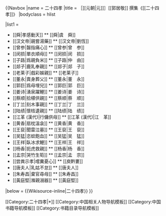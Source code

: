 {{Navbox
|name = 二十四孝
|title = ［[[元朝|元]]］[[郭居敬]] 撰集《[[二十四孝]]》
|bodyclass = hlist 

|list1 =
* [[舜|孝感動天]]
** [[舜|虞　舜]]
* [[汉文帝|親嘗湯藥]]
** [[汉文帝|劉恆]]
* [[曾参|齧指痛心]]
** [[曾参|曾　参]]
* [[闵损|單衣順母]]
** [[闵损|闵　损]]
* [[子路|爲親負米]]
** [[子路|仲　由]]
* [[郯子|鹿乳奉親]]
** [[郯子|郯　子]]
* [[老莱子|戲彩娛親]]
** [[老莱子]]
* [[董永|賣身葬父]]
** [[董永|董　永]]
* [[郭巨|爲母埋兒]]
** [[郭巨|郭　巨]]
* [[姜诗|湧泉躍鯉]]
** [[姜诗|姜　诗]]
* [[蔡顺|拾椹供親]]
** [[蔡顺|蔡　顺]]
* [[丁兰|刻木事親]]
** [[丁兰|丁　兰]]
* [[陆绩|懷桔遺親]]
** [[陆绩|陆　绩]]
* [[江革 (漢代)|行傭供母]]
** [[江革 (漢代)|江　革]]
* [[黄香|扇枕溫衾]]
** [[黄香|黄　香]]
* [[王裒|聞雷泣墓]]
** [[王裒|王　裒]]
* [[吴猛|恣蚊飽血]]
** [[吴猛|吴　猛]]
* [[王祥|臥冰求鯉]]
** [[王祥|王　祥]]
* [[杨香|扼虎救親]]
** [[杨香|杨　香]]
* [[孟宗|哭竹生筍]]
** [[孟宗|孟　宗]]
* [[尝粪示孝|嚐糞憂心]]
** [[庾黔婁]]
* [[唐夫人|乳姑不怠]]
** [[唐夫人]]
* [[朱寿昌|棄官尋母]]
** [[朱寿昌]]
* [[黃庭堅|滌親溺器]]
** [[黃庭堅]]

|below = {{Wikisource-inline|二十四孝}}
}}<noinclude>

[[Category:二十四孝|*]]
[[Category:中国相关人物导航模板]]
[[Category:中国书籍导航模板]]
[[Category:书籍目录导航模板]]
</noinclude>